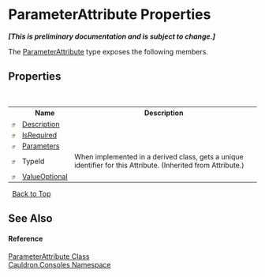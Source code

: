 # ParameterAttribute Properties
 _**\[This is preliminary documentation and is subject to change.\]**_

The <a href="T_Cauldron_Consoles_ParameterAttribute">ParameterAttribute</a> type exposes the following members.


## Properties
&nbsp;<table><tr><th></th><th>Name</th><th>Description</th></tr><tr><td>![Public property](media/pubproperty.gif "Public property")</td><td><a href="P_Cauldron_Consoles_ParameterAttribute_Description">Description</a></td><td /></tr><tr><td>![Public property](media/pubproperty.gif "Public property")</td><td><a href="P_Cauldron_Consoles_ParameterAttribute_IsRequired">IsRequired</a></td><td /></tr><tr><td>![Public property](media/pubproperty.gif "Public property")</td><td><a href="P_Cauldron_Consoles_ParameterAttribute_Parameters">Parameters</a></td><td /></tr><tr><td>![Public property](media/pubproperty.gif "Public property")</td><td>TypeId</td><td>
When implemented in a derived class, gets a unique identifier for this Attribute.
 (Inherited from Attribute.)</td></tr><tr><td>![Public property](media/pubproperty.gif "Public property")</td><td><a href="P_Cauldron_Consoles_ParameterAttribute_ValueOptional">ValueOptional</a></td><td /></tr></table>&nbsp;
<a href="#parameterattribute-properties">Back to Top</a>

## See Also


#### Reference
<a href="T_Cauldron_Consoles_ParameterAttribute">ParameterAttribute Class</a><br /><a href="N_Cauldron_Consoles">Cauldron.Consoles Namespace</a><br />